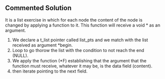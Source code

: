 ## Commented Solution

It is a list exercise in which for each node the content of the node is changed by applying a function to it. This function will receive a void * as an argument.

1. We declare a t_list pointer called list_pts and we match with the list received as argument *begin.
2. Loop to go thorow the list with the condition to not reach the end (NULL).
3. We apply the function (*F) establishing that the argument that the function must receive, whatever it may be, is the data field (content).
4. then iterate pointing to the next field.
